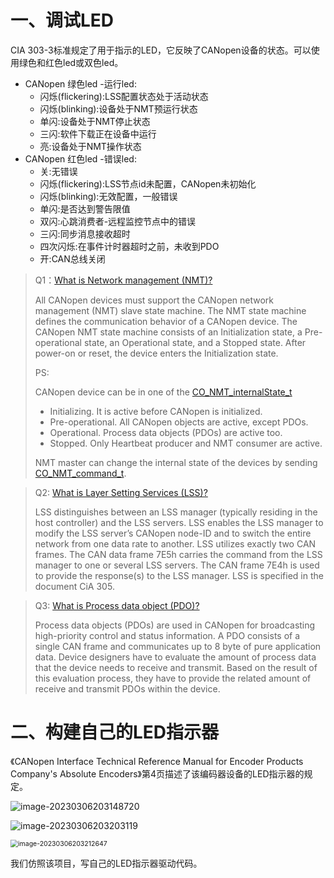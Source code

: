 

# 一、调试LED

CIA 303-3标准规定了用于指示的LED，它反映了CANopen设备的状态。可以使用绿色和红色led或双色led。

- CANopen 绿色led -运行led:
  - 闪烁(flickering):LSS配置状态处于活动状态
  - 闪烁(blinking):设备处于NMT预运行状态
  - 单闪:设备处于NMT停止状态 
  - 三闪:软件下载正在设备中运行 
  - 亮:设备处于NMT操作状态 
- CANopen 红色led -错误led:
  - 关:无错误 
  - 闪烁(flickering):LSS节点id未配置，CANopen未初始化
  - 闪烁(blinking):无效配置，一般错误 
  - 单闪:是否达到警告限值 
  - 双闪:心跳消费者-远程监控节点中的错误
  - 三闪:同步消息接收超时 
  - 四次闪烁:在事件计时器超时之前，未收到PDO 
  - 开:CAN总线关闭

> Q1：[What is Network management (NMT)?](https://www.can-cia.org/can-knowledge/canopen/network-management/)
>
> All CANopen devices must support the CANopen network management (NMT) slave state machine. The NMT state machine defines the communication behavior of a CANopen device. The CANopen NMT state machine consists of an Initialization state, a Pre-operational state, an Operational state, and a Stopped state. After power-on or reset, the device enters the Initialization state.
>
> PS:
>
> CANopen device can be in one of the [CO_NMT_internalState_t](https://canopennode.github.io/CANopenSocket/group__CO__NMT__Heartbeat.html#ga1e8c2a6c0fd4a33183503d25a7c6d744)
>
> - Initializing. It is active before CANopen is initialized.
> - Pre-operational. All CANopen objects are active, except PDOs.
> - Operational. Process data objects (PDOs) are active too.
> - Stopped. Only Heartbeat producer and NMT consumer are active.
>
> NMT master can change the internal state of the devices by sending [CO_NMT_command_t](https://canopennode.github.io/CANopenSocket/group__CO__NMT__Heartbeat.html#gac396242e2e12ef6b0b22ff48636bc4eb).

> Q2: [What is Layer Setting Services (LSS)?](https://www.can-cia.org/can-knowledge/canopen/cia305/)
>
> LSS distinguishes between an LSS manager (typically residing in the host controller) and the LSS servers. LSS enables the LSS manager to modify the LSS server’s CANopen node-ID and to switch the entire network from one data rate to another. LSS utilizes exactly two CAN frames. The CAN data frame 7E5h carries the command from the LSS manager to one or several LSS servers. The CAN frame 7E4h is used to provide the response(s) to the LSS manager. LSS is specified in the document CiA 305.

> Q3: [What is Process data object (PDO)?](https://www.can-cia.org/can-knowledge/canopen/pdo-protocol/)
>
> Process data objects (PDOs) are used in CANopen for broadcasting high-priority control and status information. A PDO consists of a single CAN frame and communicates up to 8 byte of pure application data. Device designers have to evaluate the amount of process data that the device needs to receive and transmit. Based on the result of this evaluation process, they have to provide the related amount of receive and transmit PDOs within the device.

# 二、构建自己的LED指示器

《CANopen Interface Technical Reference Manual for Encoder Products Company's Absolute Encoders》第4页描述了该编码器设备的LED指示器的规定。

![image-20230306203148720](https://img2023.cnblogs.com/blog/1423856/202303/1423856-20230306203151823-31669465.png)

![image-20230306203203119](https://img2023.cnblogs.com/blog/1423856/202303/1423856-20230306203204335-749755377.png)

<img src="https://img2023.cnblogs.com/blog/1423856/202303/1423856-20230306203213889-1852718379.png" alt="image-20230306203212647" style="zoom: 75%;" />

我们仿照该项目，写自己的LED指示器驱动代码。

